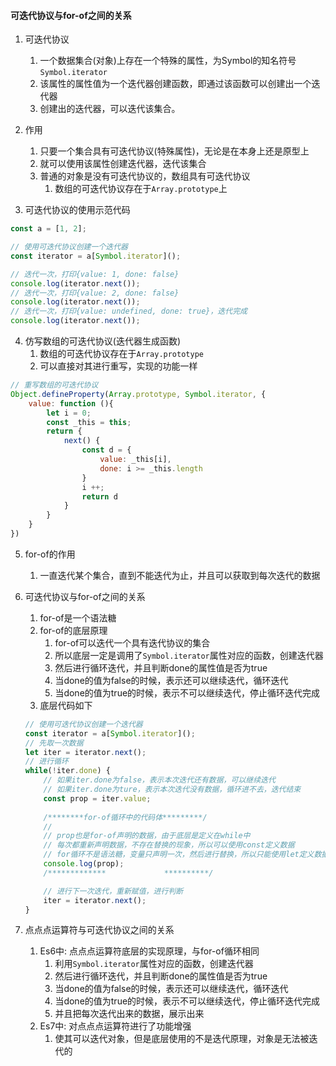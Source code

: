 
#### 可迭代协议与for-of之间的关系

1. 可迭代协议
   1) 一个数据集合(对象)上存在一个特殊的属性，为Symbol的知名符号`Symbol.iterator`
   2) 该属性的属性值为一个迭代器创建函数，即通过该函数可以创建出一个迭代器
   3) 创建出的迭代器，可以迭代该集合。

2. 作用
   1) 只要一个集合具有可迭代协议(特殊属性)，无论是在本身上还是原型上
   2) 就可以使用该属性创建迭代器，迭代该集合
   3) 普通的对象是没有可迭代协议的，数组具有可迭代协议
      1) 数组的可迭代协议存在于`Array.prototype`上


3. 可迭代协议的使用示范代码
```js
const a = [1, 2];

// 使用可迭代协议创建一个迭代器
const iterator = a[Symbol.iterator]();

// 迭代一次，打印{value: 1, done: false}
console.log(iterator.next());
// 迭代一次，打印{value: 2, done: false}
console.log(iterator.next());
// 迭代一次，打印{value: undefined, done: true}，迭代完成
console.log(iterator.next());
```


4. 仿写数组的可迭代协议(迭代器生成函数)
   1) 数组的可迭代协议存在于`Array.prototype`
   2) 可以直接对其进行重写，实现的功能一样
```js
// 重写数组的可迭代协议
Object.defineProperty(Array.prototype, Symbol.iterator, {
    value: function (){
        let i = 0;
        const _this = this;
        return {
            next() {
                const d = {
                    value: _this[i],
                    done: i >= _this.length
                }
                i ++;
                return d
            }
        }
    } 
})
```


5. for-of的作用
   1) 一直迭代某个集合，直到不能迭代为止，并且可以获取到每次迭代的数据


6. 可迭代协议与for-of之间的关系
   1) for-of是一个语法糖
   2) for-of的底层原理
      1) for-of可以迭代一个具有迭代协议的集合
      2) 所以底层一定是调用了`Symbol.iterator`属性对应的函数，创建迭代器
      3) 然后进行循环迭代，并且判断done的属性值是否为true
      4) 当done的值为false的时候，表示还可以继续迭代，循环迭代
      5) 当done的值为true的时候，表示不可以继续迭代，停止循环迭代完成
   3) 底层代码如下
   ```js
   // 使用可迭代协议创建一个迭代器
   const iterator = a[Symbol.iterator]();
   // 先取一次数据
   let iter = iterator.next();
   // 进行循环
   while(!iter.done) {
       // 如果iter.done为false，表示本次迭代还有数据，可以继续迭代
       // 如果iter.done为ture，表示本次迭代没有数据，循环进不去，迭代结束
       const prop = iter.value;
       
       /********for-of循环中的代码体*********/
       // 
       // prop也是for-of声明的数据，由于底层是定义在while中
       // 每次都重新声明数据，不存在替换的现象，所以可以使用const定义数据
       // for循环不是语法糖，变量只声明一次，然后进行替换，所以只能使用let定义数据
       console.log(prop);
       /*************             **********/

       // 进行下一次迭代，重新赋值，进行判断
       iter = iterator.next();
   }
   ```


7. 点点点运算符与可迭代协议之间的关系
   1) Es6中: 点点点运算符底层的实现原理，与for-of循环相同
      1) 利用`Symbol.iterator`属性对应的函数，创建迭代器
      2) 然后进行循环迭代，并且判断done的属性值是否为true
      3) 当done的值为false的时候，表示还可以继续迭代，循环迭代
      4) 当done的值为true的时候，表示不可以继续迭代，停止循环迭代完成
      5) 并且把每次迭代出来的数据，展示出来
   2) Es7中: 对点点点运算符进行了功能增强
      1) 使其可以迭代对象，但是底层使用的不是迭代原理，对象是无法被迭代的




